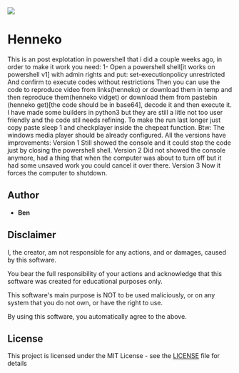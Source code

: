 
<img src="https://media.giphy.com/media/xzEPwOw0Ix7BS/giphy.gif">

# Henneko

This is an post explotation in powershell that i did a couple weeks ago, in order to make it work you need:
1- Open a powershell shell[it works on powershell v1] with admin rights and put:
set-executionpolicy unrestricted
And confirm to execute codes without restrictions
Then you can use the code to reproduce video from links(henneko) or download them in temp and then reproduce them(henneko vidget) or download them from pastebin (henneko get)[the code should be in base64], decode it and then execute it.
I have made some builders in python3 but they are still a litle not too user friendly and the code stil needs refining.
To make the run last longer just copy paste sleep 1 and checkplayer inside the chepeat function.
Btw: The windows media player should be already configured.
All the versions have improvements:
Version 1 Still showed the console and it could stop the code just by closing the powershell shell.
Version 2 Did not showed the console anymore, had a thing that when the computer was about to turn off but it had some unsaved work you could cancel it over there.
Version 3 Now it forces the computer to shutdown.


## Author

* **Ben** 


## Disclaimer

I, the creator, am not responsible for any actions, and or damages, caused by this software.

You bear the full responsibility of your actions and acknowledge that this software was created for educational purposes only.

This software's main purpose is NOT to be used maliciously, or on any system that you do not own, or have the right to use.

By using this software, you automatically agree to the above.


## License

This project is licensed under the MIT License - see the [LICENSE](/LICENSE) file for details
